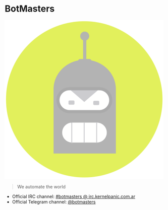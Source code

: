 # BotMasters

![logo](https://raw.githubusercontent.com/botmasters/media/master/logo/logo-1024.png)

> We automate the world

* Official IRC channel: [#botmasters @ irc.kernelpanic.com.ar](http://kernelpanic.com.ar/chat/)
* Official Telegram channel: [@botmasters](https://t.me/botmasters)
